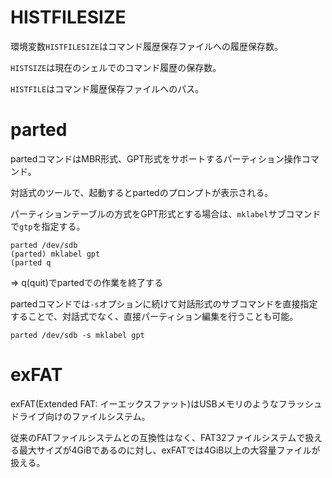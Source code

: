 # HISTFILESIZE

環境変数`HISTFILESIZE`はコマンド履歴保存ファイルへの履歴保存数。

`HISTSIZE`は現在のシェルでのコマンド履歴の保存数。

`HISTFILE`はコマンド履歴保存ファイルへのパス。

# parted

partedコマンドはMBR形式、GPT形式をサポートするパーティション操作コマンド。

対話式のツールで、起動するとpartedのプロンプトが表示される。

パーティションテーブルの方式をGPT形式とする場合は、`mklabel`サブコマンドで`gtp`を指定する。

```
parted /dev/sdb
(parted) mklabel gpt
(parted q
```

=> q(quit)でpartedでの作業を終了する

partedコマンドでは`-s`オプションに続けて対話形式のサブコマンドを直接指定することで、対話式でなく、直接パーティション編集を行うことも可能。

```
parted /dev/sdb -s mklabel gpt
```

# exFAT

exFAT(Extended FAT: イーエックスファット)はUSBメモリのようなフラッシュドライブ向けのファイルシステム。

従来のFATファイルシステムとの互換性はなく、FAT32ファイルシステムで扱える最大サイズが4GiBであるのに対し、exFATでは4GiB以上の大容量ファイルが扱える。

